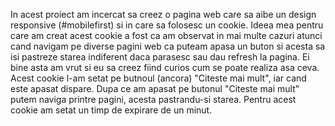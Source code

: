 In acest proiect am incercat sa creez o pagina web care sa aibe un design responsive (#mobilefirst) si in care sa folosesc un cookie.
Ideea mea pentru care am creat acest cookie a fost ca am observat in mai multe cazuri atunci cand navigam pe diverse pagini web ca puteam apasa un buton si acesta sa isi pastreze starea indiferent daca parasesc sau dau refresh la pagina.
Ei bine asta am vrut si eu sa creez fiind curios cum se poate realiza asa ceva.
Acest cookie l-am setat pe butnoul (ancora) "Citeste mai mult", iar cand este apasat dispare.
Dupa ce am apasat pe butonul "Citeste mai mult" putem naviga printre pagini, acesta pastrandu-si starea.
Pentru acest cookie am setat un timp de expirare de un minut.
